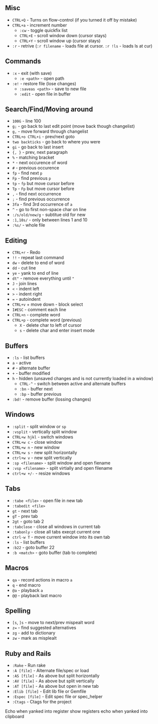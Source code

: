 ## Misc
* `CTRL+Q` - Turns on flow-control (if you turned it off by mistake)
* `CTRL+a` - increment number
  * `:cw` - toggle quickfix list
  * `CTRL+E` - scroll window down (cursor stays)
  * `CTRL+Y` - scroll window up (cursor stays)
* `:r` - retrive (`:r filename` - loads file at cursor. `:r !ls` - loads ls at cur)

## Commands
* `:x` - exit (with save)
  * `:e <path>` - open path
* `:e!` - restore file (lose changes)
  * `:saveas <path>` - save to new file
  * `:edit` - open file in buffer

## Search/Find/Moving around
  * `100G` - line 100
  * `g;` - go back to last edit point (move back though changelist)
  * `g,` - move forward through changelist
  * `CTRL+o CTRL+i` - prev/next goto
  * `two backticks` - go back to where you were
  * `gi` - go back to last insert
  * `{, }` - prev, next paragraph
  * `%` - matching bracket
  * `*` - next occurence of word
  * `#` - previous occurence
  * `fp` - find next `p`
  * `Fp` - find previous `p`
  * `tp` - `fp` but move cursor before
  * `Tp` - `Fp` but move cursor before
  * `,` - find next occurrence
  * `;` - find previous occurrence
  * `3fa` - find 3rd occurrence of `a`
  * `^` - go to first non-space char on line
  * `:/s/old/new/g` - subtitue old for new
  * `:1,10s/` - only between lines 1 and 10
  * `:%s/` - whole file

## Editing
  * `CTRL+r` - Redo
  * `!!` - repeat last command
  * `dw` - delete to end of word
  * `dd` - cut line
  * `ye` - yank to end of line
  * `dt"` - remove everything until `"`
  * `J` - join lines
  * `<` - indent left
  * `>` - indent right
  * `=` - autoindent
  * `CTRL+v` + move down - block select
  * `I#ESC` - comment each line
  * `CTRL+n` - complete word
* `CTRL+p` - complete word (previous)
  * `X` - delete char to left of cursor
  * `s` - delete char and enter insert mode

## Buffers
  * `:ls` - list buffers
  * `a` - active
  * `#` - alternate buffer
  * `+` - buffer modified
* `h` - hidden (unsaved changes and is not currently loaded in a window)
  * `CTRL-^` - switch between active and alternate buffers
  * `:bn` - buffer next
  * `:bp` - buffer previous
* `:bd!` - remove buffer (lossing changes)

## Windows
  * `:split` - split window or `sp`
  * `:vsplit` - vertically split window
  * `CTRL+w hjkl` - switch windows
  * `CTRL+w c` - close window
  * `CTRL+w n` - new window
  * `CTRL+w s` - new split horizontally
  * `ctrl+w v` - new split vertically
  * `:sp <filename>` - split window and open fiename
  * `:vsp <filename>` - split virtially and open filename
  * `ctrl+w +/-` - resize windows

## Tabs
* `:tabe <file>` - open file in new tab
* `:tabedit <file>`
* `gt` - next tab
* `gT` - prev tab
* `2gt` - goto tab 2
* `:tabclose` - close all windows in current tab
* `:tabonly` - close all tabs execpt current one
* `ctrl-w T` - move current window into its own tab
* `:ls` - list buffers
* `:b22` - goto buffer 22
* `:b <match>` - goto buffer (tab to complete)

## Macros
* `qa` - record actions in macro `a`
* `q` - end macro
* `@a` - playback `a`
* `@@` - playback last macro

## Spelling
* `[s`, `]s` - move to next/prev mispealt word
* `z=` - find suggested alternatives
* `zg` - add to dictionary
* `zw` - mark as misplealt

## Ruby and Rails
* `:Rake` - Run rake
* `:A [file]` - Alternate file/spec or load
* `:AS [file]` - As above but split horizontally
* `:AV [file]` - As above but split vertically
* `:AT [file]` - As above but open in new tab
* `:Elib [file]` - Edit lib file or Gemfile
* `:Espec [file]` - Edit spec file or spec_helper
* `:Ctags` - Ctags for the project


Echo when yanked into register
show registers
echo when yanked into clipboard

